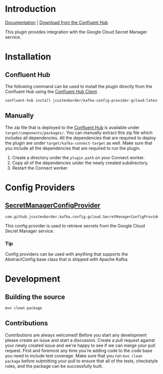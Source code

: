 # Introduction
[Documentation](https://jcustenborder.github.io/kafka-connect-documentation/projects/kafka-config-provider-gcloud) | [Download from the Confluent Hub](https://www.confluent.io/hub/jcustenborder/kafka-config-provider-gcloud)

This plugin provides integration with the Google Cloud Secret Manager service.

# Installation

## Confluent Hub

The following command can be used to install the plugin directly from the Confluent Hub using the
[Confluent Hub Client](https://docs.confluent.io/current/connect/managing/confluent-hub/client.html).

```bash
confluent-hub install jcustenborder/kafka-config-provider-gcloud:latest
```

## Manually

The zip file that is deployed to the [Confluent Hub](https://www.confluent.io/hub/jcustenborder/kafka-config-provider-gcloud) is available under
`target/components/packages/`. You can manually extract this zip file which includes all dependencies. All the dependencies
that are required to deploy the plugin are under `target/kafka-connect-target` as well. Make sure that you include all the dependencies that are required
to run the plugin.

1. Create a directory under the `plugin.path` on your Connect worker.
2. Copy all of the dependencies under the newly created subdirectory.
3. Restart the Connect worker.

# Config Providers
## [SecretManagerConfigProvider](https://jcustenborder.github.io/kafka-connect-documentation/projects/kafka-config-provider-gcloud/configProviders/SecretManagerConfigProvider.html)

```
com.github.jcustenborder.kafka.config.gcloud.SecretManagerConfigProvider
```
This config provider is used to retrieve secrets from the Google Cloud Secret Manager service.
### Tip

Config providers can be used with anything that supports the AbstractConfig base class that is shipped with Apache Kafka.






# Development

## Building the source

```bash
mvn clean package
```

## Contributions

Contributions are always welcomed! Before you start any development please create an issue and
start a discussion. Create a pull request against your newly created issue and we're happy to see
if we can merge your pull request. First and foremost any time you're adding code to the code base
you need to include test coverage. Make sure that you run `mvn clean package` before submitting your
pull to ensure that all of the tests, checkstyle rules, and the package can be successfully built.